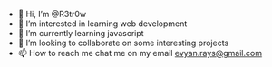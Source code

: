 - 👋 Hi, I’m @R3tr0w
- 👀 I’m interested in learning web development
- 🌱 I’m currently learning javascript
- 💞️ I’m looking to collaborate on some interesting projects
- 📫 How to reach me chat me on my email evyan.rays@gmail.com

<!---
R3tr0w/R3tr0w is a ✨ special ✨ repository because its `README.md` (this file) appears on your GitHub profile.
You can click the Preview link to take a look at your changes.
--->
